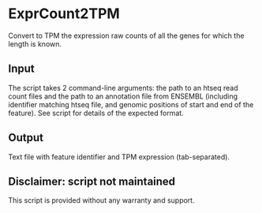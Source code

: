 # ExprCount2TPM
Convert to TPM the expression raw counts of all the genes for which the length is known.

## Input
The script takes 2 command-line arguments: the path to an htseq read count files and the path to an annotation file from ENSEMBL (including identifier matching htseq file, and genomic positions of start and end of the feature). See script for details of the expected format.

## Output
Text file with feature identifier and TPM expression (tab-separated).

## Disclaimer: script not maintained
This script is provided without any warranty and support.
